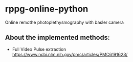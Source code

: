 # rppg-online-python
Online remothe photoplethysmography with basler camera

## About the implemented methods:
- Full Video Pulse extraction
https://www.ncbi.nlm.nih.gov/pmc/articles/PMC6191623/
